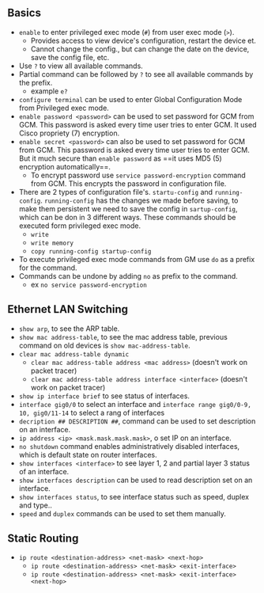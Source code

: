 
Basics
--
- `enable` to enter privileged exec mode (`#`) from user  exec mode (`>`).
	- Provides access to view device's configuration, restart the device et.
	- Cannot change the config., but can change the date on the device, save the config file, etc.
- Use  `?` to view all available commands.
- Partial command can be followed by `?` to see all available commands  by the prefix.
	- example `e?`
- `configure terminal` can be used to enter Global Configuration Mode from Privileged exec mode.
- `enable password <password>` can be used to set password for GCM from GCM. This password is asked every time user tries to enter GCM. It used Cisco propriety (7) encryption.
- `enable secret <password>` can also be used to set password for GCM from GCM. This password is asked every time user tries to enter GCM. But it much secure than `enable password` as ==it uses MD5 (5) encryption automatically==.
	- To encrypt password use `service password-encryption` command from GCM. This encrypts the password in configuration file.
- There are 2 types of configuration file's. `startu-config` and `running-config`. `running-config` has the changes we made before saving, to make them persistent we need to save the  config in `sartup-config`, which can be don in 3 different ways. These commands should be executed form privileged exec mode.
	- `write`
	- `write memory`
	- `copy running-config startup-config`
- To execute privileged exec mode commands from GM use `do` as a prefix for the command.
- Commands can be undone by adding `no` as prefix to the command.
	- ex `no service password-encryption`


Ethernet LAN Switching
--
  - `show arp`, to see the ARP table.
  - `show mac address-table`, to see the mac address table, previous command on old devices is `show mac-address-table`.
  - `clear mac address-table dynamic`
	  - `clear mac address-table address <mac address>` (doesn't work on packet tracer)
	  - `clear mac address-table address interface <interface>` (doesn't work on packet tracer)
- `show ip interface brief` to see status of interfaces.
- `interface gig0/0` to select an interface and `interface range gig0/0-9, 10, gig0/11-14` to select a rang of interfaces
- `decription ## DESCRIPTION ##`, command can be used to set description on an interface.
- `ip address <ip> <mask.mask.mask.mask>`, o set IP on an interface.
- `no shutdown` command enables administratively disabled interfaces, which is default state on router interfaces.
- `show interfaces <interface>` to see layer 1, 2 and partial layer 3 status of an interface.
- `show interfaces description` can be used to read description set on an interface.
- `show interfaces status`, to see interface status such as speed, duplex and type..
- `speed` and `duplex` commands can be used to set them manually.

Static Routing
--
- `ip route <destination-address> <net-mask> <next-hop>`
	- `ip route <destination-address> <net-mask> <exit-interface>`
	- `ip route <destination-address> <net-mask> <exit-interface> <next-hop>`